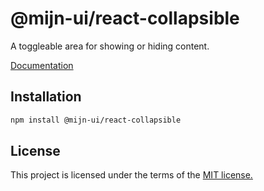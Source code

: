 # @mijn-ui/react-collapsible

A toggleable area for showing or hiding content.

[Documentation](https://mijn-ui.vercel.app/react/docs/components/collapsible)

## Installation

```sh
npm install @mijn-ui/react-collapsible
```

## License

This project is licensed under the terms of the [MIT license.](https://github.com/mijn-ui/mijn-ui-react/blob/main/LICENSE)
